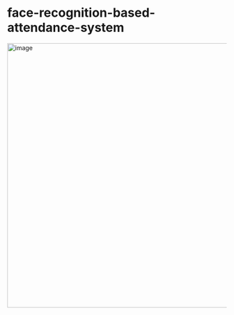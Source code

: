 # face-recognition-based-attendance-system  
 
<img width="1080" height="607" alt="image" src="https://github.com/user-attachments/assets/27701de9-b588-4058-a455-774f31bfe7f3" />
